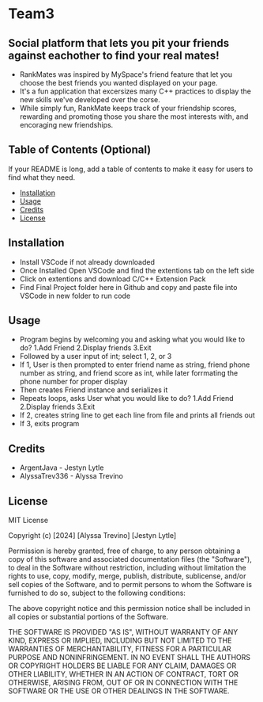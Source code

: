 # Team3 <RankMates>
## Social platform that lets you pit your friends against eachother to find your real mates!
- RankMates was inspired by MySpace's friend feature that let you choose the best friends you wanted displayed on your page.
- It's a fun application that excersizes many C++ practices to display the new skills we've developed over the corse.
- While simply fun, RankMate keeps track of your friendship scores, rewarding and promoting those you share the most interests with, and encoraging new friendships. 
## Table of Contents (Optional)
If your README is long, add a table of contents to make it easy for users to find what they need.
- [Installation](#installation)
- [Usage](#usage)
- [Credits](#credits)
- [License](#license)
## Installation
- Install VSCode if not already downloaded
- Once Installed Open VSCode and find the extentions tab on the left side
- Click on extentions and download C/C++ Extension Pack
- Find Final Project folder here in Github and copy and paste file into VSCode in new folder to run code
## Usage
- Program begins by welcoming you and asking what you would like to do? 1.Add Friend 2.Display friends 3.Exit
- Followed by a user input of int; select 1, 2, or 3
- If 1, User is then prompted to enter friend name as string, friend phone number as string, and friend score as int, while later forrmating the phone number for proper display
- Then creates Friend instance and serializes it
- Repeats loops, asks User what you would like to do? 1.Add Friend 2.Display friends 3.Exit
- If 2, creates string line to get each line from file and prints all friends out
- If 3, exits program
## Credits
- ArgentJava - Jestyn Lytle 
- AlyssaTrev336 - Alyssa Trevino
## License
MIT License

Copyright (c) [2024] [Alyssa Trevino] [Jestyn Lytle]

Permission is hereby granted, free of charge, to any person obtaining a copy
of this software and associated documentation files (the "Software"), to deal
in the Software without restriction, including without limitation the rights
to use, copy, modify, merge, publish, distribute, sublicense, and/or sell
copies of the Software, and to permit persons to whom the Software is
furnished to do so, subject to the following conditions:

The above copyright notice and this permission notice shall be included in all
copies or substantial portions of the Software.

THE SOFTWARE IS PROVIDED "AS IS", WITHOUT WARRANTY OF ANY KIND, EXPRESS OR
IMPLIED, INCLUDING BUT NOT LIMITED TO THE WARRANTIES OF MERCHANTABILITY,
FITNESS FOR A PARTICULAR PURPOSE AND NONINFRINGEMENT. IN NO EVENT SHALL THE
AUTHORS OR COPYRIGHT HOLDERS BE LIABLE FOR ANY CLAIM, DAMAGES OR OTHER
LIABILITY, WHETHER IN AN ACTION OF CONTRACT, TORT OR OTHERWISE, ARISING FROM,
OUT OF OR IN CONNECTION WITH THE SOFTWARE OR THE USE OR OTHER DEALINGS IN THE
SOFTWARE.
